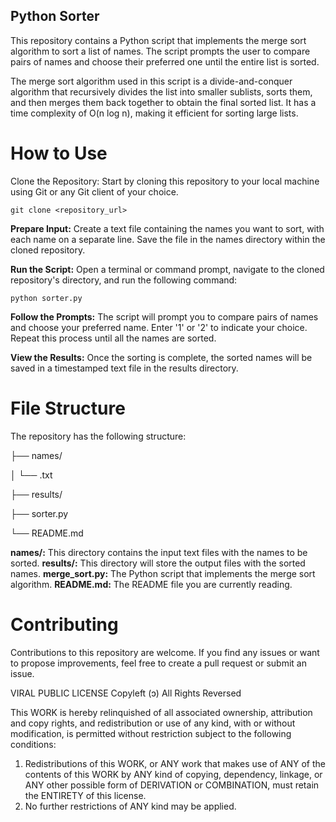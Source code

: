 ## Python Sorter

This repository contains a Python script that implements the merge sort algorithm to sort a list of names. The script prompts the user to compare pairs of names and choose their preferred one until the entire list is sorted.

The merge sort algorithm used in this script is a divide-and-conquer algorithm that recursively divides the list into smaller sublists, sorts them, and then merges them back together to obtain the final sorted list. It has a time complexity of O(n log n), making it efficient for sorting large lists.

# How to Use
Clone the Repository: Start by cloning this repository to your local machine using Git or any Git client of your choice.

`git clone <repository_url>`

**Prepare Input:** Create a text file containing the names you want to sort, with each name on a separate line. Save the file in the names directory within the cloned repository.

**Run the Script:** Open a terminal or command prompt, navigate to the cloned repository's directory, and run the following command:

```python sorter.py```

**Follow the Prompts:** The script will prompt you to compare pairs of names and choose your preferred name. Enter '1' or '2' to indicate your choice. Repeat this process until all the names are sorted.

**View the Results:** Once the sorting is complete, the sorted names will be saved in a timestamped text file in the results directory.

# File Structure
The repository has the following structure:

├── names/

│   └── <filename>.txt

├── results/

├── sorter.py

└── README.md

**names/:** This directory contains the input text files with the names to be sorted.
**results/:** This directory will store the output files with the sorted names.
**merge_sort.py:** The Python script that implements the merge sort algorithm.
**README.md:** The README file you are currently reading.

# Contributing
Contributions to this repository are welcome. If you find any issues or want to propose improvements, feel free to create a pull request or submit an issue.

VIRAL PUBLIC LICENSE
Copyleft (ɔ) All Rights Reversed

This WORK is hereby relinquished of all associated ownership, attribution and copy rights, and redistribution or use of any kind, with or without modification, is permitted without restriction subject to the following conditions:

1. Redistributions of this WORK, or ANY work that makes use of ANY of the contents of this WORK by ANY kind of copying, dependency, linkage, or ANY other possible form of DERIVATION or COMBINATION, must retain the ENTIRETY of this license.
2. No further restrictions of ANY kind may be applied.
